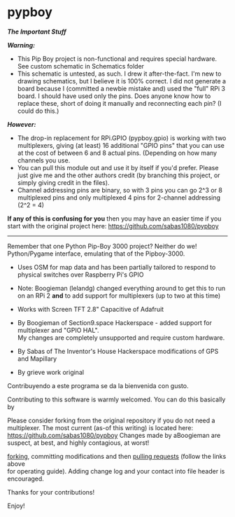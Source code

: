 pypboy
======

***The Important Stuff***

***Warning:*** 

* This Pip Boy project is non-functional and requires special hardware. See custom schematic in Schematics folder
* This schematic is untested, as such. I drew it after-the-fact. I'm new to drawing schematics, but I 
believe it is 100% correct. I did not generate a board because I (committed a newbie mistake and) used
the "full" RPi 3 board. I should have used only the pins. Does anyone know how to replace these, short
of doing it manually and reconnecting each pin? (I could do this.)

***However:*** 

* The drop-in replacement for RPi.GPIO (pypboy.gpio) is working with two multiplexers, giving (at least) 16 additional 
"GPIO pins" that you can use at the cost of between 6 and 8 actual pins. (Depending on how many channels you use.
* You can pull this module out and use it by itself if you'd prefer. Please just give me and the other authors credit
(by branching this project, or simply giving credit in the files).
* Channel addressing pins are binary, so with 3 pins you can go 2^3 or 8 multiplexed pins and only multiplexed 4 pins for
 2-channel addressing (2^2 = 4)

**If any of this is confusing for you** then you may have an easier time if you start with the original project here:
 https://github.com/sabas1080/pypboy

---
Remember that one Python Pip-Boy 3000 project? Neither do we!<br>
Python/Pygame interface, emulating that of the Pipboy-3000.<br> 
* Uses OSM for map data and has been partially tailored to respond to physical switches over Raspberry Pi's GPIO<br>
* Note: Boogieman (lelandg) changed everything around to get this to run on an RPi 2 **and**
to add support for multiplexers (up to two at this time)
* Works with Screen TFT 2.8" Capacitive of Adafruit<br>


* By Boogieman of Section9.space Hackerspace - added support for multiplexer and "GPIO HAL".<br> My changes are completely unsupported and require custom hardware.
* By Sabas of The Inventor's House Hackerspace modifications of GPS and Mapillary<br>
* By grieve work original<br>

Contribuyendo a este programa se da la bienvenida con gusto.<br>

Contributing to this software is warmly welcomed. You can do this basically by<br>

Please consider forking from the original repository if you do not need a multiplexer.
 The most current (as-of this writing) is located here:
 https://github.com/sabas1080/pypboy
 Changes made by aBoogieman are suspect, at best, and highly contagious, at worst!

 [forking](https://help.github.com/articles/fork-a-repo), committing modifications and then [pulling requests](https://help.github.com/articles/using-pull-requests) (follow the links above<br>
 for operating guide). Adding change log and your contact into file header is encouraged.

Thanks for your contributions!

Enjoy!
